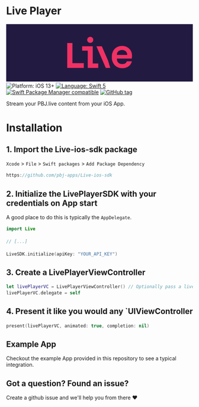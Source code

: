 # Live Player
![Live](banner.png)
![Platform: iOS 13+](https://img.shields.io/badge/platform-iOS%20-blue.svg?style=flat)
[![Language: Swift 5](https://img.shields.io/badge/language-swift%205-f48041.svg?style=flat)](https://developer.apple.com/swift)
[![Swift Package Manager compatible](https://img.shields.io/badge/SPM-compatible-4BC51D.svg?style=flat)](https://swift.org/package-manager/)
[![GitHub tag](https://img.shields.io/github/release/pbj-apps/Live-ios-sdk.svg)]()

Stream your PBJ.live content from your iOS App.

# Installation

## 1. Import the Live-ios-sdk package
`Xcode` > `File` > `Swift packages` > `Add Package Dependency`  
```swift
https://github.com/pbj-apps/Live-ios-sdk
```

## 2. Initialize the LivePlayerSDK with your credentials on App start
A good place to do this is typically the `AppDelegate`.
```swift
import Live

// [...]

LiveSDK.initialize(apiKey: "YOUR_API_KEY")
```

## 3. Create a LivePlayerViewController
```swift
let livePlayerVC = LivePlayerViewController() // Optionally pass a liveStreamId.
livePlayerVC.delegate = self
```

## 4. Present it like you would any `UIViewController
```swift
present(livePlayerVC, animated: true, completion: nil)
```


## Example App
Checkout the example App provided in this repository to see a typical integration.

## Got a question? Found an issue? 
Create a github issue and we'll help you from there ❤️
